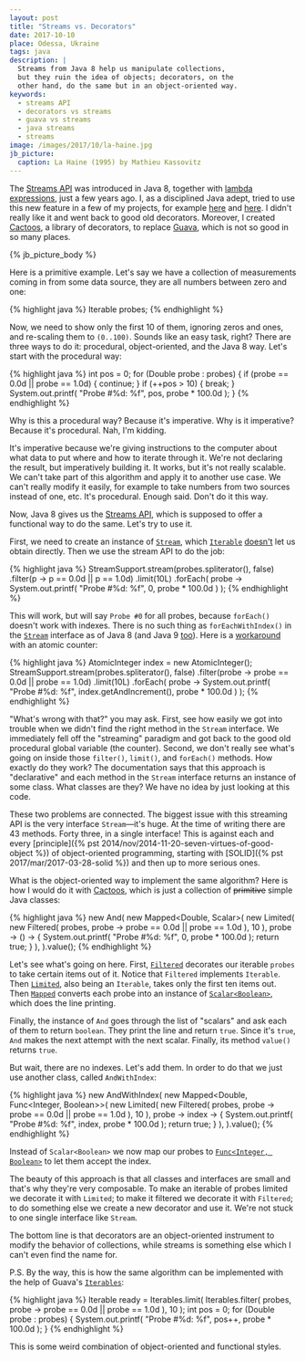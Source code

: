 ```yaml
---
layout: post
title: "Streams vs. Decorators"
date: 2017-10-10
place: Odessa, Ukraine
tags: java
description: |
  Streams from Java 8 help us manipulate collections,
  but they ruin the idea of objects; decorators, on the
  other hand, do the same but in an object-oriented way.
keywords:
  - streams API
  - decorators vs streams
  - guava vs streams
  - java streams
  - streams
image: /images/2017/10/la-haine.jpg
jb_picture:
  caption: La Haine (1995) by Mathieu Kassovitz
---
```


The [Streams API](http://www.oracle.com/technetwork/articles/java/ma14-java-se-8-streams-2177646.html)
was introduced in Java&nbsp;8, together with
[lambda expressions](http://openjdk.java.net/projects/lambda/), just a few
years ago. I, as a disciplined Java adept, tried to use this new feature
in a few of my projects, for example
[here](https://github.com/yegor256/jare/blob/0.11/src/main/java/io/jare/dynamo/DyUser.java#L85-L88) and
[here](https://github.com/yegor256/wring/blob/0.17.2/src/main/java/io/wring/dynamo/DyEvents.java#L95-L98).
I didn't really like it and went back to good old decorators. Moreover, I
created [Cactoos](http://www.cactoos.org), a library of decorators, to replace
[Guava](https://github.com/google/guava), which is not so good in so many places.

<!--more-->

{% jb_picture_body %}

Here is a primitive example. Let's say we have a collection of measurements
coming in from some data source, they are all numbers between zero and one:

{% highlight java %}
Iterable<Double> probes;
{% endhighlight %}

Now, we need to show only the first 10 of them, ignoring zeros and ones,
and re-scaling them to `(0..100)`. Sounds like an easy task, right? There
are three ways to do it: procedural, object-oriented, and the Java&nbsp;8 way. Let's
start with the procedural way:

{% highlight java %}
int pos = 0;
for (Double probe : probes) {
  if (probe == 0.0d || probe == 1.0d) {
    continue;
  }
  if (++pos > 10) {
    break;
  }
  System.out.printf(
    "Probe #%d: %f", pos, probe * 100.0d
  );
}
{% endhighlight %}

Why is this a procedural way? Because it's imperative. Why is it imperative?
Because it's procedural. Nah, I'm kidding.

It's imperative because we're
giving instructions to the computer about what data to put where and how to
iterate through it. We're not declaring the result, but imperatively
building it. It works, but it's not really scalable. We can't take part of this
algorithm and apply it to another use case. We can't really modify it easily,
for example to take numbers from two sources instead of one, etc.
It's procedural. Enough said. Don't do it this way.

Now, Java&nbsp;8 gives us the
[Streams API](http://www.oracle.com/technetwork/articles/java/ma14-java-se-8-streams-2177646.html),
which is supposed to offer a
functional way to do the same. Let's try to use it.

First, we need to create an instance of
[`Stream`](https://docs.oracle.com/javase/8/docs/api/java/util/stream/Stream.html),
which
[`Iterable`](https://docs.oracle.com/javase/8/docs/api/java/lang/Iterable.html)
[doesn't](https://stackoverflow.com/questions/23114015/)
let us obtain directly. Then we use the stream API to do the job:

{% highlight java %}
StreamSupport.stream(probes.spliterator(), false)
  .filter(p -> p == 0.0d || p == 1.0d)
  .limit(10L)
  .forEach(
    probe -> System.out.printf(
      "Probe #%d: %f", 0, probe * 100.0d
    )
  );
{% endhighlight %}

This will work, but will say `Probe #0` for all probes, because `forEach()`
doesn't work with indexes. There is no such thing as `forEachWithIndex()`
in the [`Stream`](https://docs.oracle.com/javase/8/docs/api/java/util/stream/Stream.html)
interface as of Java&nbsp;8 (and Java&nbsp;9
[too](http://download.java.net/java/jdk9/docs/api/java/util/stream/Stream.html)).
Here is a [workaround](https://stackoverflow.com/a/18552071/187141) with
an atomic counter:

{% highlight java %}
AtomicInteger index = new AtomicInteger();
StreamSupport.stream(probes.spliterator(), false)
  .filter(probe -> probe == 0.0d || probe == 1.0d)
  .limit(10L)
  .forEach(
    probe -> System.out.printf(
      "Probe #%d: %f",
      index.getAndIncrement(),
      probe * 100.0d
    )
  );
{% endhighlight %}

"What's wrong with that?" you may ask. First, see how easily we got into
trouble when we didn't find the right method in the `Stream` interface. We
immediately fell off the "streaming" paradigm and got back to the
good old procedural global variable (the counter). Second, we don't
really see what's going on inside those `filter()`, `limit()`, and `forEach()`
methods. How exactly do they work? The documentation says that this
approach is "declarative" and each method in the `Stream` interface returns
an instance of some class. What classes are they? We have no idea by
just looking at this code.

These two problems are connected. The biggest issue with this streaming API
is the very interface `Stream`&mdash;it's huge. At the time of writing
there are 43 methods. Forty three, in a single interface! This is against
each and every
[principle]({% pst 2014/nov/2014-11-20-seven-virtues-of-good-object %})
of object-oriented programming, starting with
[SOLID]({% pst 2017/mar/2017-03-28-solid %}) and then up to more serious
ones.

What is the object-oriented way to implement the same algorithm? Here
is how I would do it with [Cactoos](http://www.cactoos.org), which is just a collection of
<del>primitive</del> simple Java classes:

{% highlight java %}
new And(
  new Mapped<Double, Scalar<Boolean>>(
    new Limited<Double>(
      new Filtered<Double>(
        probes,
        probe -> probe == 0.0d || probe == 1.0d
      ),
      10
    ),
    probe -> () -> {
      System.out.printf(
        "Probe #%d: %f", 0, probe * 100.0d
      );
      return true;
    }
  ),
).value();
{% endhighlight %}

Let's see what's going on here. First,
[`Filtered`](http://static.javadoc.io/org.cactoos/cactoos/0.16/org/cactoos/iterable/Filtered.html)
decorates our iterable `probes` to take certain items out of it.
Notice that `Filtered` implements `Iterable`. Then
[`Limited`](http://static.javadoc.io/org.cactoos/cactoos/0.16/org/cactoos/iterable/Limited.html),
also being an `Iterable`, takes only the first ten items out. Then
[`Mapped`](http://static.javadoc.io/org.cactoos/cactoos/0.16/org/cactoos/iterable/Mapped.html)
converts each probe into an instance of
[`Scalar<Boolean>`](http://static.javadoc.io/org.cactoos/cactoos/0.16/org/cactoos/Scalar.html),
which does the line printing.

Finally, the instance of `And` goes through the list of "scalars" and ask
each of them to return `boolean`. They print the line and return `true`. Since
it's `true`, `And` makes the next attempt with the next scalar. Finally,
its method `value()` returns `true`.

But wait, there are no indexes. Let's add them. In order to do that we
just use another class, called `AndWithIndex`:

{% highlight java %}
new AndWithIndex(
  new Mapped<Double, Func<Integer, Boolean>>(
    new Limited<Double>(
      new Filtered<Double>(
        probes,
        probe -> probe == 0.0d || probe == 1.0d
      ),
      10
    ),
    probe -> index -> {
      System.out.printf(
        "Probe #%d: %f", index, probe * 100.0d
      );
      return true;
    }
  ),
).value();
{% endhighlight %}

Instead of `Scalar<Boolean>` we now map our probes to
[`Func<Integer, Boolean>`](http://static.javadoc.io/org.cactoos/cactoos/0.16/org/cactoos/Func.html)
to let them accept the index.

The beauty of this approach is that all classes and interfaces are small
and that's why they're very composable. To make an iterable of probes limited
we decorate it with `Limited`; to make it filtered we decorate it with
`Filtered`; to do something else we create a new decorator and use it. We're
not stuck to one single interface like `Stream`.

The bottom line is that decorators are an object-oriented instrument to
modify the behavior of collections, while streams is something else which
I can't even find the name for.

P.S. By the way, this is how the same algorithm can be implemented
with the help of Guava's
[`Iterables`](https://google.github.io/guava/releases/21.0/api/docs/com/google/common/collect/Iterables.html):

{% highlight java %}
Iterable<Double> ready = Iterables.limit(
  Iterables.filter(
    probes,
    probe -> probe == 0.0d || probe == 1.0d
  ),
  10
);
int pos = 0;
for (Double probe : probes) {
  System.out.printf(
    "Probe #%d: %f", pos++, probe * 100.0d
  );
}
{% endhighlight %}

This is some weird combination of object-oriented and functional styles.


